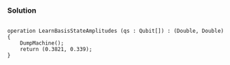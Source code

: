 ### Solution

```qsharp

operation LearnBasisStateAmplitudes (qs : Qubit[]) : (Double, Double) {
    DumpMachine();
    return (0.3821, 0.339);
}

```

